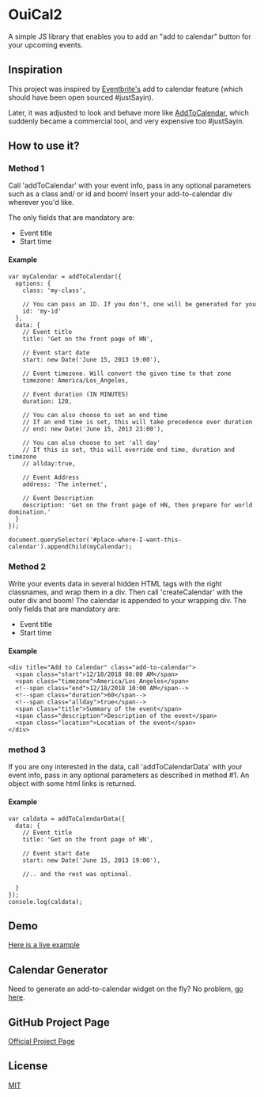 # OuiCal2

A simple JS library that enables you to add an "add to calendar" button for your upcoming events.

## Inspiration

This project was inspired by [Eventbrite's](http://www.eventbrite.com/) add to calendar feature (which should have been open sourced #justSayin). 

Later, it was adjusted to look and behave more like [AddToCalendar](https://addtocalendar.com), which suddenly became a commercial tool, and very expensive too #justSayin.

## How to use it?

### Method 1

Call 'addToCalendar' with your event info, pass in any optional parameters such as a class and/ or id and boom! Insert your add-to-calendar div wherever you'd like.

The only fields that are mandatory are:

  - Event title
  - Start time

#### Example

    var myCalendar = addToCalendar({
      options: {
        class: 'my-class',
        
        // You can pass an ID. If you don't, one will be generated for you
        id: 'my-id'
      },
      data: {
        // Event title
        title: 'Get on the front page of HN',

        // Event start date
        start: new Date('June 15, 2013 19:00'),
        
        // Event timezone. Will convert the given time to that zone
        timezone: America/Los_Angeles,          

        // Event duration (IN MINUTES)
        duration: 120,

        // You can also choose to set an end time
        // If an end time is set, this will take precedence over duration
        // end: new Date('June 15, 2013 23:00'), 
        
        // You can also choose to set 'all day'
        // If this is set, this will override end time, duration and timezone
        // allday:true,

        // Event Address
        address: 'The internet',

        // Event Description
        description: 'Get on the front page of HN, then prepare for world domination.'
      }
    });

    document.querySelector('#place-where-I-want-this-calendar').appendChild(myCalendar);

### Method 2
  
Write your events data in several hidden HTML tags with the right classnames, and wrap them in a div. Then call 'createCalendar' with the outer div and boom! The calendar is appended to your wrapping div.
The only fields that are mandatory are:

  - Event title
  - Start time
  
  
#### Example  

    <div title="Add to Calendar" class="add-to-calendar">
      <span class="start">12/18/2018 08:00 AM</span>
      <span class="timezone">America/Los_Angeles</span>
      <!--span class="end">12/18/2018 10:00 AM</span-->
      <!--span class="duration">60</span-->
      <!--span class="allday">true</span-->
      <span class="title">Summary of the event</span>
      <span class="description">Description of the event</span>
      <span class="location">Location of the event</span>
    </div>
    
    
### method 3

If you are ony interested in the data, call 'addToCalendarData' with your event info, pass in any optional parameters as described in method #1. An object with some html links is returned.


#### Example

    var caldata = addToCalendarData({
      data: {
        // Event title
        title: 'Get on the front page of HN',

        // Event start date
        start: new Date('June 15, 2013 19:00'),
        
        //.. and the rest was optional.
        
      }
    });
    console.log(caldata);


## Demo

[Here is a live example](https://commonpike.github.io/add-to-calendar-buttons/example.html)



## Calendar Generator
Need to generate an add-to-calendar widget on the fly? No problem, [go here](https://commonpike.github.io/add-to-calendar-buttons/generator/generator.html).

## GitHub Project Page
[Official Project Page](http://commonpike.github.io/ouical/)

## License
[MIT](http://opensource.org/licenses/MIT)
